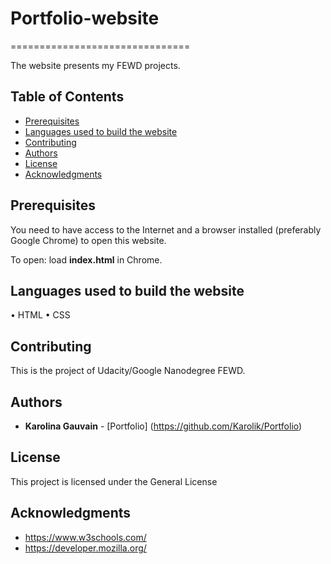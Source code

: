 # Portfolio-website
===============================

The website presents my FEWD projects.

## Table of Contents

* [Prerequisites](#prerequisites)
* [Languages used to build the website](#languages-used-to-build-the-website)
* [Contributing](#contributing)
* [Authors](#authors)
* [License](#license)
* [Acknowledgments](#acknowledgments)


## Prerequisites

You need to have access to the Internet and a browser installed (preferably Google Chrome) to open this website.

To open: load **index.html** in Chrome.


## Languages used to build the website

•	HTML
•	CSS

## Contributing

This is the project of Udacity/Google Nanodegree FEWD.

## Authors

* **Karolina Gauvain**  - [Portfolio] (https://github.com/Karolik/Portfolio)

## License

This project is licensed under the General License 

## Acknowledgments

* https://www.w3schools.com/
* https://developer.mozilla.org/
